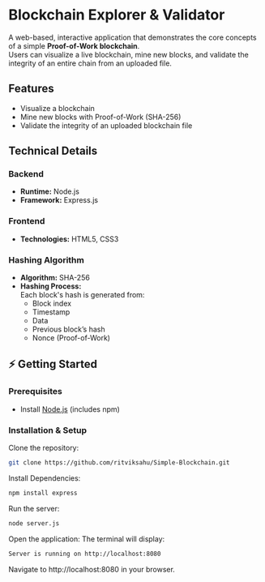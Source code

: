 # Blockchain Explorer & Validator

A web-based, interactive application that demonstrates the core concepts of a simple **Proof-of-Work blockchain**.  
Users can visualize a live blockchain, mine new blocks, and validate the integrity of an entire chain from an uploaded file.


##  Features
- Visualize a blockchain 
- Mine new blocks with Proof-of-Work (SHA-256)  
- Validate the integrity of an uploaded blockchain file  


## Technical Details

### Backend
- **Runtime:** Node.js  
- **Framework:** Express.js  

### Frontend
- **Technologies:** HTML5, CSS3  

### Hashing Algorithm
- **Algorithm:** SHA-256  
- **Hashing Process:**  
  Each block's hash is generated from:
  - Block index  
  - Timestamp  
  - Data  
  - Previous block’s hash  
  - Nonce (Proof-of-Work)  

## ⚡ Getting Started

### Prerequisites
- Install [Node.js](https://nodejs.org/) (includes npm)

### Installation & Setup

Clone the repository:

```bash
git clone https://github.com/ritviksahu/Simple-Blockchain.git
```

Install Dependencies:
 
```bash
npm install express
```

Run the server:
```bash
node server.js
```

Open the application:
The terminal will display:

```bash
Server is running on http://localhost:8080
```

Navigate to http://localhost:8080 in your browser.